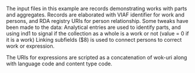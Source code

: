 The input files in this example are records demonstrating works with parts and aggregates.
Records are elaborated with VIAF identifier for work and persons, and RDA registry URIs for person relationship.
Some tweaks have been made to the data: 
Analytical entries are used to identify parts, and using ind1 to signal if the collection as a whole is a work or not (value = 0 if it is a work)
Linking subfields ($8) is used to connect persons to correct work or expression.

The URIs for expressions are scripted as a concatenation of wok-uri along with language code and content type code.


